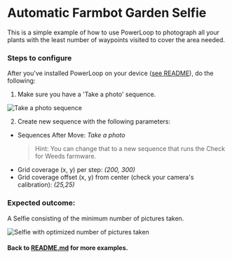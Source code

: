 # Automatic Farmbot Garden Selfie

This is a simple example of how to use PowerLoop to photograph all your plants with the least number of waypoints visited to cover the area needed.

### Steps to configure

After you've installed PowerLoop on your device ([see README](../README.md)), do the following:

1. Make sure you have a 'Take a photo' sequence.

![Take a photo sequence](http://i.imgur.com/hl6Gk2t.png)

2. Create new sequence with the following parameters:
- Sequences After Move: *Take a photo*
    > Hint: You can change that to a new sequence that runs the Check for Weeds farmware.
- Grid coverage (x, y) per step: *(200, 300)*
- Grid coverage offset (x, y) from center (check your camera's calibration): *(25,25)*

### Expected outcome:

A Selfie consisting of the minimum number of pictures taken.

![Selfie with optimized number of pictures taken](http://i.imgur.com/X3mU555.png)

#### Back to [README.md](../README.md) for more examples.